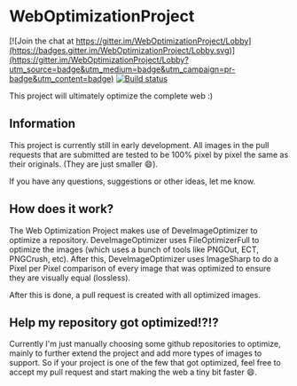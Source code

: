 # WebOptimizationProject

[![Join the chat at https://gitter.im/WebOptimizationProject/Lobby](https://badges.gitter.im/WebOptimizationProject/Lobby.svg)](https://gitter.im/WebOptimizationProject/Lobby?utm_source=badge&utm_medium=badge&utm_campaign=pr-badge&utm_content=badge)
[![Build status](https://ci.appveyor.com/api/projects/status/wrq3ewhxqjbqermk?svg=true)](https://ci.appveyor.com/project/devedse/weboptimizationproject)

This project will ultimately optimize the complete web :)

## Information

This project is currently still in early development. All images in the pull requests that are submitted are tested to be 100% pixel by pixel the same as their originals. (They are just smaller :smile:).

If you have any questions, suggestions or other ideas, let me know.

## How does it work?

The Web Optimization Project makes use of DeveImageOptimizer to optimize a repository. DeveImageOptimizer uses FileOptimizerFull to optimize the images (which uses a bunch of tools like PNGOut, ECT, PNGCrush, etc). After this, DeveImageOptimizer uses ImageSharp to do a Pixel per Pixel comparison of every image that was optimized to ensure they are visually equal (lossless).

After this is done, a pull request is created with all optimized images.

## Help my repository got optimized!?!?

Currently I'm just manually choosing some github repositories to optimize, mainly to further extend the project and add more types of images to support. So if your project is one of the few that got optimized, feel free to accept my pull request and start making the web a tiny bit faster :smile:.
